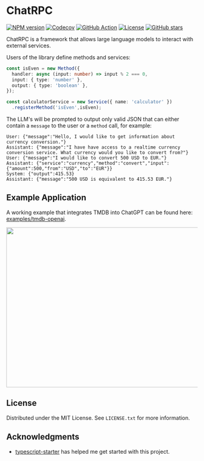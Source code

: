 # ChatRPC

[![NPM version](https://img.shields.io/npm/v/chatrpc.svg)](https://www.npmjs.com/package/chatrpc)
[![Codecov](https://img.shields.io/codecov/c/github/floriscornel/ChatRPC.svg)](https://codecov.io/gh/floriscornel/ChatRPC)
[![GitHub Action](https://img.shields.io/github/actions/workflow/status/floriscornel/ChatRPC/check-main.yaml)](https://github.com/floriscornel/ChatRPC/actions/workflows/check-main.yaml)
[![License](https://img.shields.io/github/license/floriscornel/ChatRPC.svg)](https://github.com/floriscornel/ChatRPC/blob/main/LICENSE)
[![GitHub stars](https://img.shields.io/github/stars/floriscornel/ChatRPC.svg?style=social&logo=github&label=Stars)](https://github.com/floriscornel/ChatRPC)

ChatRPC is a framework that allows large language models to interact with external services.

Users of the library define methods and services:
```typescript
const isEven = new Method({
  handler: async (input: number) => input % 2 === 0,
  input: { type: 'number' },
  output: { type: 'boolean' },
});

const calculatorService = new Service({ name: 'calculator' })
  .registerMethod('isEven',isEven);
```

The LLM's will be prompted to output only valid JSON that can either contain a `message` to the user or a `method` call, for example:
```
User: {"message":"Hello, I would like to get information about currency conversion."}
Assistant: {"message":"I have have access to a realtime currency conversion service. What currency would you like to convert from?"}
User: {"message":"I would like to convert 500 USD to EUR."}
Assistant: {"service":"currency","method":"convert","input":{"amount":500,"from":"USD","to":"EUR"}}
System: {"output":415.53}
Assistant: {"message":"500 USD is equivalent to 415.53 EUR."}
```

## Example Application
A working example that integrates TMDB into ChatGPT can be found here: [examples/tmdb-openai](https://github.com/floriscornel/ChatRPC/tree/main/examples/tmdb-openai).

<img src="https://floriscornel.nl/ChatRPC-tmdb-demo.gif" width="655" height="422">

<!-- LICENSE -->
## License

Distributed under the MIT License. See `LICENSE.txt` for more information.


## Acknowledgments

* [typescript-starter](https://github.com/bitjson/typescript-starter) has helped me get started with this project.
  